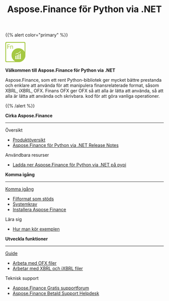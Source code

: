 ﻿---
title: Aspose.Finance för Python via .NET
linktitle: Aspose.Finance för Python via .NET
keywords: finance,xbrl,ixbrl,ofx,python
description: Det ger mycket bättre prestanda och användarvänlighet för att manipulera finansrelaterade format, som XBRL, iXBRL, OFX med Python
type: docs
weight: 10
url: /sv/python-net/
is_root: true
aliases:
  - /python-net/working-with-aspose-finance/ 
---
{{% alert color="primary" %}} 

<img src="home_1.png" style="width:64px;height:64px;" alt="Aspose.Finance for Python via .NET Product Logo" />

**Välkommen till Aspose.Finance för Python via .NET**

Aspose.Finance, som ett rent Python-bibliotek ger mycket bättre prestanda och enklare att använda för att manipulera finansrelaterade format, såsom XBRL, iXBRL, OFX. Finans OFX ger OFX så att alla är lätta att använda, så att alla är lätta att använda och skrivbara. kod för att göra vanliga operationer.

{{% /alert %}}

<div class="row">
	<div class="col-md-4">
		<p><b>Cirka Aspose.Finance</b></p>
			<hr><p>Översikt</p></hr>
			<ul>
				<li><a href="/finance/sv/python-net/product-overview/">Produktöversikt</a></li>
			  <li><a href="/finance/sv/python-net/release-notes/">Aspose.Finance för Python via .NET Release Notes</a></li>
			</ul>            
	        <p>Användbara resurser</p>
			<ul>
				<li><a href="https://pypi.org/project/aspose-finance/">Ladda ner Aspose.Finance för Python via .NET på pypi</a></li>
			</ul>
	</div>
	<div class="col-md-4">
		<p><b>Komma igång</b></p>
			<hr><p><a href="/finance/sv/python-net/getting-started/">Komma igång</a></p></hr>
			<ul>
				<li><a href="/finance/sv/python-net/supported-file-formats/">Filformat som stöds</a></li>
				<li><a href="/finance/sv/python-net/system-requirements/">Systemkrav</a></li>
				<li><a href="/finance/sv/python-net/installation/">Installera Aspose Finance</a></li>
			</ul>
			<p>Lära sig</p>
			<ul>
				<li><a href="/finance/sv/python-net/how-to-run-the-examples/">Hur man kör exemplen</a></li>
			</ul>
	</div>
	<div class="col-md-4">
		<p><b>Utveckla funktioner</b></p>
			<hr><p><a href="/finance/sv/python-net/developer-guide/">Guide</a></p></hr>
			<ul>
				<li><a href="/finance/sv/python-net/working-with-ofx-files/">Arbeta med OFX filer</a></li>
				<li><a href="/finance/sv/python-net/working-with-xbrl-and-ixbrl-files/">Arbetar med XBRL och iXBRL filer</a></li>
			</ul>	
			<p>Teknisk support</p>
			<ul>
				<li><a href="https://forum.aspose.com/c/finance/43">Aspose.Finance Gratis supportforum</a></li>
				<li><a href="https://helpdesk.aspose.com/">Aspose.Finance Betald Support Helpdesk</a></li>
			</ul>
	</div>
</div>
